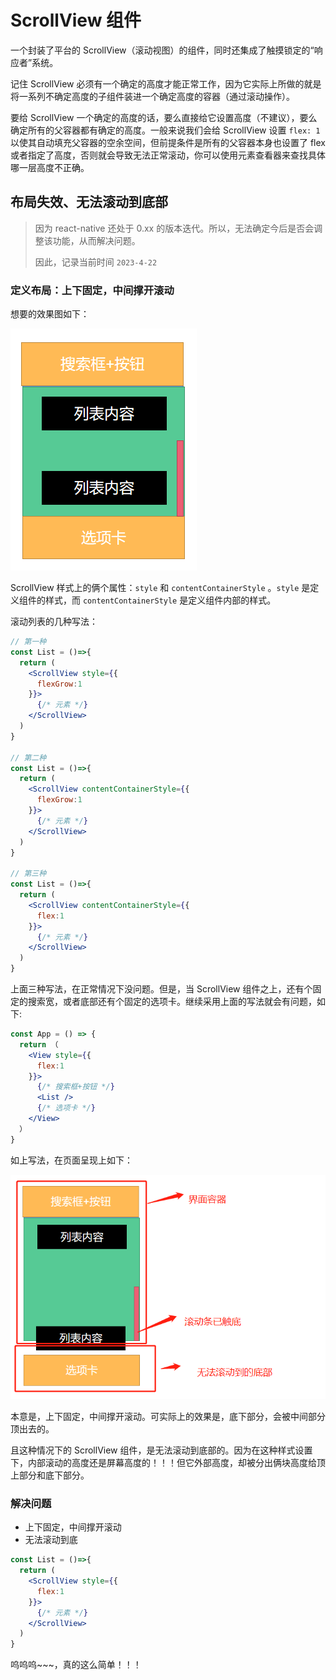# ScrollView 组件

一个封装了平台的 ScrollView（滚动视图）的组件，同时还集成了触摸锁定的“响应者”系统。

记住 ScrollView 必须有一个确定的高度才能正常工作，因为它实际上所做的就是将一系列不确定高度的子组件装进一个确定高度的容器（通过滚动操作）。

要给 ScrollView 一个确定的高度的话，要么直接给它设置高度（不建议），要么确定所有的父容器都有确定的高度。一般来说我们会给 ScrollView 设置 `flex: 1` 以使其自动填充父容器的空余空间，但前提条件是所有的父容器本身也设置了 flex 或者指定了高度，否则就会导致无法正常滚动，你可以使用元素查看器来查找具体哪一层高度不正确。

## 布局失效、无法滚动到底部

> 因为 react-native 还处于 0.xx 的版本迭代。所以，无法确定今后是否会调整该功能，从而解决问题。
>
> 因此，记录当前时间 `2023-4-22`

### 定义布局：上下固定，中间撑开滚动

想要的效果图如下：

![](../images/1682143731764.jpg)

ScrollView 样式上的俩个属性：`style` 和 `contentContainerStyle` 。`style` 是定义组件的样式，而 `contentContainerStyle` 是定义组件内部的样式。

滚动列表的几种写法：

```jsx
// 第一种
const List = ()=>{
  return (
    <ScrollView style={{
      flexGrow:1
    }}>
      {/* 元素 */}
    </ScrollView>
  )
}

// 第二种
const List = ()=>{
  return (
    <ScrollView contentContainerStyle={{
      flexGrow:1
    }}>
      {/* 元素 */}
    </ScrollView>
  )
}

// 第三种
const List = ()=>{
  return (
    <ScrollView contentContainerStyle={{
      flex:1
    }}>
      {/* 元素 */}
    </ScrollView>
  )
}
```

上面三种写法，在正常情况下没问题。但是，当 ScrollView 组件之上，还有个固定的搜索宽，或者底部还有个固定的选项卡。继续采用上面的写法就会有问题，如下:

```jsx
const App = () => {
  return （
    <View style={{
      flex:1
    }}>
      {/* 搜索框+按钮 */}
      <List />
      {/* 选项卡 */}
    </View>
  ）
}
```

如上写法，在页面呈现上如下：

![](../images/1682144184161.jpg)

本意是，上下固定，中间撑开滚动。可实际上的效果是，底下部分，会被中间部分顶出去的。

且这种情况下的 ScrollView 组件，是无法滚动到底部的。因为在这种样式设置下，内部滚动的高度还是屏幕高度的！！！但它外部高度，却被分出俩块高度给顶上部分和底下部分。

### 解决问题

- 上下固定，中间撑开滚动
- 无法滚动到底

```jsx
const List = ()=>{
  return (
    <ScrollView style={{
      flex:1
    }}>
      {/* 元素 */}
    </ScrollView>
  )
}
```

呜呜呜~~~，真的这么简单！！！
